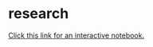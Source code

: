# research
[Click this link for an interactive notebook.](https://nbviewer.jupyter.org/github/hgolecki/research/blob/a4158d4ed39c72b3733c176d23e36c28a6123002/ShearFibrillogenesis.ipynb "https://nbviewer.jupyter.org")
